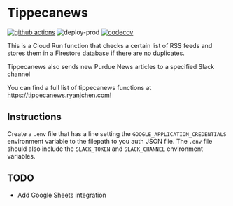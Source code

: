 # Tippecanews
[![github actions](https://github.com/fatcat2/tippecanews/workflows/Python%20application/badge.svg)](https://github.com/fatcat2/tippecanews)
![deploy-prod](https://github.com/fatcat2/tippecanews/workflows/deploy-prod/badge.svg)
[![codecov](https://codecov.io/gh/fatcat2/tippecanews/branch/master/graph/badge.svg)](https://codecov.io/gh/fatcat2/tippecanews)

This is a Cloud Run function that checks a certain list of RSS feeds and stores them in a Firestore database if there are no duplicates.

Tippecanews also sends new Purdue News articles to a specified Slack channel

You can find a full list of tippecanews functions at https://tippecanews.ryanjchen.com!

## Instructions
Create a `.env` file that has a line setting the `GOOGLE_APPLICATION_CREDENTIALS` environment variable to the filepath to you auth JSON file. The `.env` file should also include the `SLACK_TOKEN` and `SLACK_CHANNEL` environment variables.

## TODO
* Add Google Sheets integration
